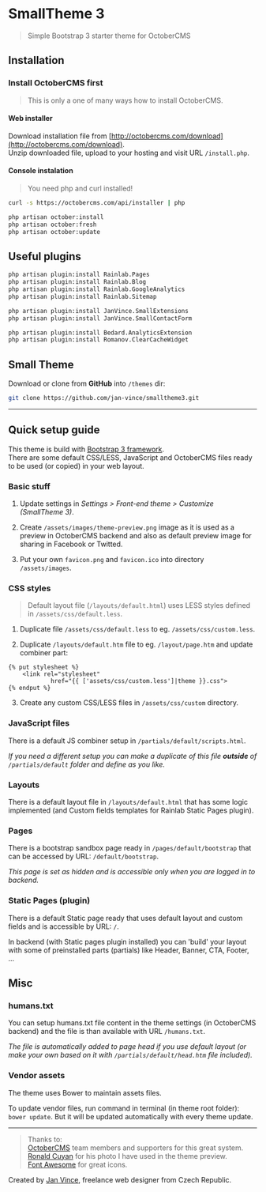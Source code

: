# SmallTheme 3
> Simple Bootstrap 3 starter theme for OctoberCMS

## Installation

### Install OctoberCMS first

> This is only a one of many ways how to install OctoberCMS.

#### Web installer

Download installation file from [http://octobercms.com/download](http://octobercms.com/download).    
Unzip downloaded file, upload to your hosting and visit URL ````/install.php````.

#### Console instalation

> You need php and curl installed!

````sh
curl -s https://octobercms.com/api/installer | php

php artisan october:install
php artisan october:fresh    
php artisan october:update
````

## Useful plugins

````sh
php artisan plugin:install Rainlab.Pages
php artisan plugin:install Rainlab.Blog
php artisan plugin:install Rainlab.GoogleAnalytics
php artisan plugin:install Rainlab.Sitemap

php artisan plugin:install JanVince.SmallExtensions
php artisan plugin:install JanVince.SmallContactForm

php artisan plugin:install Bedard.AnalyticsExtension
php artisan plugin:install Romanov.ClearCacheWidget
````

## Small Theme

Download or clone from **GitHub** into `/themes` dir:

````sh
git clone https://github.com/jan-vince/smalltheme3.git
````

----

## Quick setup guide

This theme is build with [Bootstrap 3 framework](https://getbootstrap.com/docs/3.3/).    
There are some default CSS/LESS, JavaScript and OctoberCMS files ready to be used (or copied) in your web layout.

### Basic stuff

1. Update settings in *Settings > Front-end theme > Customize (SmallTheme 3)*.

2. Create ````/assets/images/theme-preview.png```` image as it is used as a preview in OctoberCMS backend and also as default preview image for sharing in Facebook or Twitted.

3. Put your own ````favicon.png```` and ````favicon.ico```` into directory ````/assets/images````.

### CSS styles

> Default layout file (```/layouts/default.html```) uses LESS styles defined in ```/assets/css/default.less```.    

1. Duplicate file ````/assets/css/default.less```` to eg. ````/assets/css/custom.less````.

2. Duplicate ````/layouts/default.htm```` file to eg. ````/layout/page.htm```` and update combiner part:
```
{% put stylesheet %}
    <link rel="stylesheet"
            href="{{ ['assets/css/custom.less']|theme }}.css">
{% endput %}
```

3. Create any custom CSS/LESS files in ````/assets/css/custom```` directory.


### JavaScript files

There is a default JS combiner setup in  ```/partials/default/scripts.html```.

*If you need a different setup you can make a duplicate of this file **outside** of ````/partials/default```` folder and define as you like.*


### Layouts

There is a default layout file in ```/layouts/default.html``` that has some logic implemented (and Custom fields templates for Rainlab Static Pages plugin).

### Pages

There is a bootstrap sandbox page ready in ```/pages/default/bootstrap``` that can be accessed by URL: ```/default/bootstrap```.

*This page is set as hidden and is accessible only when you are logged in to backend.*

### Static Pages (plugin)

There is a default Static page ready that uses default layout and custom fields and is accessible by URL: ```/```.

In backend (with Static pages plugin installed) you can 'build' your layout with some of preinstalled parts (partials) like Header, Banner, CTA, Footer, ...

## Misc

### humans.txt

You can setup humans.txt file content in the theme settings (in OctoberCMS backend) and the file is than available with URL ```/humans.txt```.

*The file is automatically added to page head if you use default layout (or make your own based on it with ```/partials/default/head.htm``` file included).*

### Vendor assets

The theme uses Bower to maintain assets files.

To update vendor files, run command in terminal (in theme root folder): ```bower update```. But it will be updated automatically with every theme update.

----

> Thanks to:    
> [OctoberCMS](http://www.octobercms.com) team members and supporters for this great system.    
> [Ronald Cuyan](https://unsplash.com/@ronaldcuyan) for his photo I have used in the theme preview.    
> [Font Awesome](http://www.fontawesome.io) for great icons.

Created by [Jan Vince](http://www.vince.cz), freelance web designer from Czech Republic.
